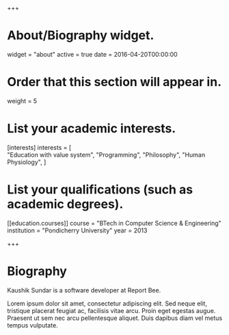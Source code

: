 +++
# About/Biography widget.
widget = "about"
active = true
date = 2016-04-20T00:00:00

# Order that this section will appear in.
weight = 5

# List your academic interests.
[interests]
  interests = [  
    "Education with value system",
    "Programming",
    "Philosophy",
    "Human Physiology",
  ]

# List your qualifications (such as academic degrees).
[[education.courses]]
  course = "BTech in Computer Science & Engineering"
  institution = "Pondicherry University"
  year = 2013
 
+++

# Biography

Kaushik Sundar is a software developer at Report Bee. 

Lorem ipsum dolor sit amet, consectetur adipiscing elit. Sed neque elit, tristique placerat feugiat ac, facilisis vitae arcu. Proin eget egestas augue. Praesent ut sem nec arcu pellentesque aliquet. Duis dapibus diam vel metus tempus vulputate. 
